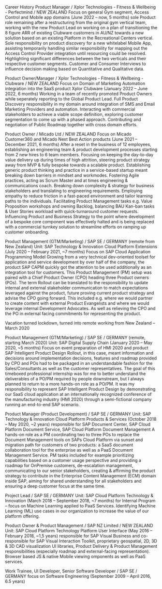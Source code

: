 Career History
Product Manager  / Xplor Technologies - Fitness & Wellbeing - Perfectmind / NEW ZEALAND
Focus on general Gym segment, Access Control and Mobile app domains 
(June 2022 – now, 5 months)
sole Product role remaining after a restructuring from the original gym vertical team, working with the new Product Lead on working on a plan of transitioning the 8 figure ARR of existing Clubware customers in AU/NZ towards a new solution based on an existing Platform in the Recreational Centers vertical. Sole responsibility on product discovery for a new whitelabel Mobile App, assisting temporarily handling similar responsibility for mapping out the Access Control Provider integration until resourcing could be resolved. Highlighting significant differences between the two verticals and their respective customer segments. Customer and Consumer Interviews to influence decision making based on Quantitative and Qualitative data.

Product Owner/Manager / Xplor Technologies - Fitness & Wellbeing - Clubware / NEW ZEALAND
Focus on Domain of Marketing Automation integration into the SaaS product Xplor Clubware
(January 2022 – June 2022, 6 months)
Working in a team of recently promoted Product Owners while seperately reporting to the Global Product Lead. Full Product Discovery responsibility in my domain around integration of SMS and Email Marketing Providers and automation. Interacting with commercial stakeholders to achieve a viable scope definition, exploring customer segmentation to come up with a phased approach. Contributing and negotiation of Public Roadmap together with cross domain efforts. 

Product Owner / Micado Ltd / NEW ZEALAND
Focus on Micado Customer360 and Micado Next Best Action products
(June 2021 – December 2021, 6 months)
After a reset in the business of 12 employees, establishing an engineering team & product development processes starting from 2 new hires to 6 team members. Focusing on keeping the day-to-day value delivery up during times of high attrition, steering product strategy away from MVP & fully bespoke towards a scalable product. Establishing generic product thinking and practice in a service-based startup meant breaking down barriers in mindset and workmodes. 
Fostering Agile practices, acting as Scrum Master and at times engineering & communications coach. Breaking down complexity & strategy for business stakeholders and translating to engineering requirements. Employing empathy to reduce friction in a fast-paced environment and tailor learning paths to the individuals.
Facilitating Product Management tasks e.g. Value Proposition workshops and owning Backlog, balancing BAU Kan-ban tasks & User Stories workload with quick-turnaround customer requests. Influencing Product and Business Strategy to the point where development of a bespoke core component was effectively halted and is being replaced with a commercial turnkey solution to streamline efforts on ramping up customer onboarding.

Product Management (GTM/Marketing) / SAP SE / GERMANY (remote from New Zealand)
Unit: SAP Technology & Innovation Cloud Platform Extensions (July 2020 – February 2021, ~7 months)
Focus on SAP Cloud Application Programming Model Growing from a very technical dev-oriented toolset for application and service development by over half of the company, the product SAP CAPM quickly got the attention to be used additionally as an integration tool for customers. 
This Product Management (PM) setup was paired with a Chief Product Owner (CPO) heading three Product owners (POs). The term Rollout can be translated to the responsibility to update internal and external stakeholder communication to match expectations leveraged against the product, future proving current product strategy and advise the CPO going forward. This included e.g. where we would partner to create content with external Product Evangelists and where we would leverage internal Development Advocates. As well as relieving the CPO and the PO in external facing commitments for representing the product.

Vacation turned lockdown, turned into remote working from New Zealand  – March 2020

Product Management (GTM/Marketing) / SAP SE / GERMANY (remote, starting March 2020)
Unit: SAP Digital Supply Chain (January 2020 – May 2020, ~5 months)
Focus on event preparation of HMI 2020 and product SAP Intelligent Product Design
Rollout, in this case, meant information and decisions around implementation decisions, features and roadmap provided by CPO and POs had to be packaged in an understandable fashion for the Sales/Consultants as well as the customer representatives. The goal of this timeboxed professional internship was for me to better understand the deliverables of a PO/PM required by people downstream, but I always planned to return to a more hands-on role as a PO/PM. 
It was my responsibility to represent SAP Intelligent Product Design by demonstrating our SaaS cloud application at an internationally recognized conference of the manufacturing industry (HMI 2020) through a semi-fictional company running an end-to-end SAP scenario.

Product Manager (Product Development) / SAP SE / GERMANY
Unit: SAP Technology & Innovation Cloud Platform Products & Services (October 2018 – May 2020, ~2 years)
responsible for SAP Document Center, SAP Cloud Platform Document Service, SAP Cloud Platform Document Management
A hands-on role as a PM coordinating two to three POs to replace the Document Management tools on SAPs Cloud Platform via sunset and migration path for customers of two products: a SaaS document collaboration tool for the enterprise as well as a PaaS Document Management Service. 
PM tasks included for example prioritizing capabilities based on a customer usage perspective and providing a roadmap for OnPremise customers, de-escalation management, communicating to our senior stakeholders,  creating & affirming the product strategy to contribute in the Enterprise Content Management (ECM) domain inside SAP, aiming for shared understanding for all stakeholders and ensuring a deep customer focus at the same time.

Project Lead / SAP SE / GERMANY
Unit: SAP Cloud Platform Technology & Innovation (March 2018 – September 2018, ~7 months)
for Internal Program – focus on Machine Learning applied to PaaS Services. Identifying Machine Learning (ML) use cases in our organization to increase the value of our platform offering. 

Product Owner & Product Management / SAP NZ Limited / NEW ZEALAND
Unit: SAP Cloud Platform Technology Platform User Interface (May 2016 – February 2018, ~1,5 years)
responsible for SAP Visual Business and co-responsible for SAP Visual Interaction Toolkit, proprietary geospatial, 2D, 3D & 3D CAD visualization UI libraries, Product Delivery & Product Management responsibilities (especially roadmap and external-facing representation). Browser based JS & native Mobile viewing omponents as well as PaaS services.

Work Trainee, UI Developer, Senior Software Developer / SAP SE / GERMANY
focus on Software Engineering (September 2009 – April 2016, 6.5 years)
